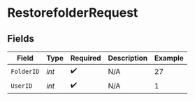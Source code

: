 # RestorefolderRequest


## Fields

| Field              | Type               | Required           | Description        | Example            |
| ------------------ | ------------------ | ------------------ | ------------------ | ------------------ |
| `FolderID`         | *int*              | :heavy_check_mark: | N/A                | 27                 |
| `UserID`           | *int*              | :heavy_check_mark: | N/A                | 1                  |